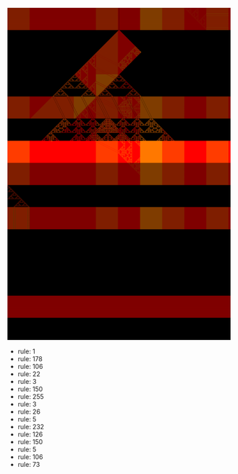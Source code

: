 ![photo](./output.png) 
 * rule: 1
* rule: 178
* rule: 106
* rule: 22
* rule: 3
* rule: 150
* rule: 255
* rule: 3
* rule: 26
* rule: 5
* rule: 232
* rule: 126
* rule: 150
* rule: 5
* rule: 106
* rule: 73
